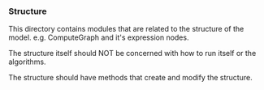 ### Structure

This directory contains modules that are related to the structure of the model. e.g. ComputeGraph and it's expression nodes.

The structure itself should NOT be concerned with how to run itself or the algorithms.

The structure should have methods that create and modify the structure.